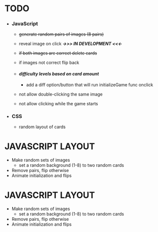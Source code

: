 # TODO

-  ### JavaScript

	+  ~~generate random pairs of images (8 pairs)~~

	+  reveal image on click ***->>> IN DEVELOPMENT <<<-***

	+ ~~if both images are correct delete cards~~

	+ if images not correct flip back

	+  #### *difficulty levels based on card amount*
      	+  add a diff option/button that will run initializeGame func onclick
	
	+  not allow double-clicking the same image
	
	+  not allow clicking while the game starts

- ### CSS
	+ random layout of cards

# JAVASCRIPT LAYOUT

- Make random sets of images
  +  set a random background (1-8) to two random cards
- Remove pairs, flip otherwise
- Animate initialization and flips

# JAVASCRIPT LAYOUT

- Make random sets of images
  +  set a random background (1-8) to two random cards
- Remove pairs, flip otherwise
- Animate initialization and flips